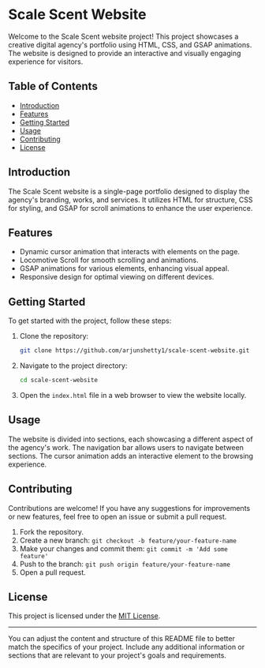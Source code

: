 # Scale Scent Website

Welcome to the Scale Scent website project! This project showcases a creative digital agency's portfolio using HTML, CSS, and GSAP animations. The website is designed to provide an interactive and visually engaging experience for visitors.

## Table of Contents

- [Introduction](#introduction)
- [Features](#features)
- [Getting Started](#getting-started)
- [Usage](#usage)
- [Contributing](#contributing)
- [License](#license)

## Introduction

The Scale Scent website is a single-page portfolio designed to display the agency's branding, works, and services. It utilizes HTML for structure, CSS for styling, and GSAP for scroll animations to enhance the user experience.

## Features

- Dynamic cursor animation that interacts with elements on the page.
- Locomotive Scroll for smooth scrolling and animations.
- GSAP animations for various elements, enhancing visual appeal.
- Responsive design for optimal viewing on different devices.

## Getting Started

To get started with the project, follow these steps:

1. Clone the repository:

   ```bash
   git clone https://github.com/arjunshetty1/scale-scent-website.git
   ```

2. Navigate to the project directory:

   ```bash
   cd scale-scent-website
   ```

3. Open the `index.html` file in a web browser to view the website locally.

## Usage

The website is divided into sections, each showcasing a different aspect of the agency's work. The navigation bar allows users to navigate between sections. The cursor animation adds an interactive element to the browsing experience.

## Contributing

Contributions are welcome! If you have any suggestions for improvements or new features, feel free to open an issue or submit a pull request.

1. Fork the repository.
2. Create a new branch: `git checkout -b feature/your-feature-name`
3. Make your changes and commit them: `git commit -m 'Add some feature'`
4. Push to the branch: `git push origin feature/your-feature-name`
5. Open a pull request.

## License

This project is licensed under the [MIT License](LICENSE).

---

You can adjust the content and structure of this README file to better match the specifics of your project. Include any additional information or sections that are relevant to your project's goals and requirements.